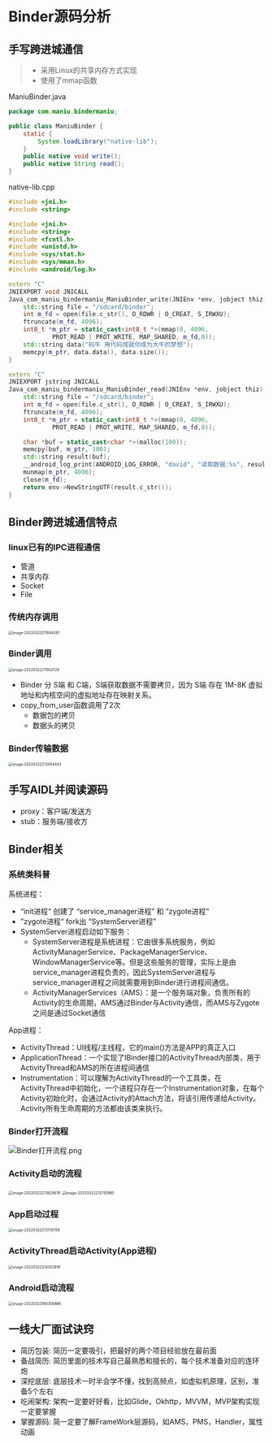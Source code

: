 # Binder源码分析

## 手写跨进城通信

> - 采用Linux的共享内存方式实现
> - 使用了mmap函数

ManiuBinder.java

```java
package com.maniu.bindermaniu;

public class ManiuBinder {
    static {
        System.loadLibrary("native-lib");
    }
    public native void write();
    public native String read();
}
```

native-lib.cpp

```cpp
#include <jni.h>
#include <string>

#include <jni.h>
#include <string>
#include <fcntl.h>
#include <unistd.h>
#include <sys/stat.h>
#include <sys/mman.h>
#include <android/log.h>

extern "C"
JNIEXPORT void JNICALL
Java_com_maniu_bindermaniu_ManiuBinder_write(JNIEnv *env, jobject thiz) {
    std::string file = "/sdcard/binder";
    int m_fd = open(file.c_str(), O_RDWR | O_CREAT, S_IRWXU);
    ftruncate(m_fd, 4096);
    int8_t *m_ptr = static_cast<int8_t *>(mmap(0, 4096,
            PROT_READ | PROT_WRITE, MAP_SHARED, m_fd,0));
    std::string data("码牛 用代码成就你成为大牛的梦想");
    memcpy(m_ptr, data.data(), data.size());
}

extern "C"
JNIEXPORT jstring JNICALL
Java_com_maniu_bindermaniu_ManiuBinder_read(JNIEnv *env, jobject thiz) {
    std::string file = "/sdcard/binder";
    int m_fd = open(file.c_str(), O_RDWR | O_CREAT, S_IRWXU);
    ftruncate(m_fd, 4096);
    int8_t *m_ptr = static_cast<int8_t *>(mmap(0, 4096,
            PROT_READ | PROT_WRITE, MAP_SHARED, m_fd,0));

    char *buf = static_cast<char *>(malloc(100));
    memcpy(buf, m_ptr, 100);
    std::string result(buf);
    __android_log_print(ANDROID_LOG_ERROR, "david", "读取数据:%s", result.c_str());
    munmap(m_ptr, 4096);
    close(m_fd);
    return env->NewStringUTF(result.c_str());
}
```

## Binder跨进城通信特点

### linux已有的IPC进程通信

- 管道
- 共享内存
- Socket
- File

### 传统内存调用

<img src="003_Binder之Binder源码分析.assets/image-20220322211844261.png" alt="image-20220322211844261" style="zoom:50%;" />



### Binder调用

<img src="003_Binder之Binder源码分析.assets/image-20220322211920124.png" alt="image-20220322211920124" style="zoom:50%;" />

- Binder 分 S端 和 C端，S端获取数据不需要拷贝，因为 S端 存在 1M-8K 虚拟地址和内核空间的虚拟地址存在映射关系。
- copy_from_user函数调用了2次
  - 数据包的拷贝
  - 数据头的拷贝

### Binder传输数据

<img src="003_Binder之Binder源码分析.assets/image-20220322213454443.png" alt="image-20220322213454443" style="zoom:50%;" />



## 手写AIDL并阅读源码

- proxy：客户端/发送方
- stub：服务端/接收方

## Binder相关

### 系统类科普

系统进程：

- “init进程“ 创建了 “service_manager进程” 和 ”zygote进程“
- ”zygote进程“ fork出 “SystemServer进程”
- SystemServer进程启动如下服务：
  - SystemServer进程是系统进程：它由很多系统服务，例如ActivityManagerService、PackageManagerService、WindowManagerService等。但是这些服务的管理，实际上是由service_manager进程负责的，因此SystemServer进程与service_manager进程之间就需要用到Binder进行进程间通信。
  - ActivityManagerServices（AMS）：是一个服务端对象，负责所有的Activity的生命周期，AMS通过Binder与Activity通信，而AMS与Zygote之间是通过Socket通信

App进程：

- ActivityThread：UI线程/主线程，它的main()方法是APP的真正入口
- ApplicationThread：一个实现了IBinder接口的ActivityThread内部类，用于ActivityThread和AMS的所在进程间通信
- Instrumentation：可以理解为ActivityThread的一个工具类，在ActivityThread中初始化，一个进程只存在一个Instrumentation对象，在每个Activity初始化时，会通过Activity的Attach方法，将该引用传递给Activity。Activity所有生命周期的方法都由该类来执行。

### Binder打开流程

<img src="003_Binder之Binder源码分析.assets/Binder打开流程.png" alt="Binder打开流程.png" style="zoom:100%;" />

### Activity启动的流程

<img src="003_Binder之Binder源码分析.assets/image-20220322213624619.png" alt="image-20220322213624619" style="zoom:50%;" />

<img src="003_Binder之Binder源码分析.assets/image-20220322213740965.png" alt="image-20220322213740965" style="zoom:50%;" />

### App启动过程

<img src="003_Binder之Binder源码分析.assets/image-20220322213705158.png" alt="image-20220322213705158" style="zoom:50%;" />

### ActivityThread启动Activity(App进程)

<img src="003_Binder之Binder源码分析.assets/image-20220322214303916.png" alt="image-20220322214303916" style="zoom:50%;" />

### Android启动流程

<img src="003_Binder之Binder源码分析.assets/image-20220323164358866.png" alt="image-20220323164358866" style="zoom:50%;" />

## 一线大厂面试诀窍

- 简历包装:  简历一定要吸引，把最好的两个项目经验放在最前面
- 备战简历:  简历里面的技术写自己最熟悉和擅长的，每个技术准备对应的连环炮
- 深挖底层:  底层技术一时半会学不懂，找到高频点，如虚拟机原理，区别，准备5个左右
- 吃闹架构:  架构一定要好好看，比如Glide，Okhttp，MVVM，MVP架构实现一定要掌握
- 掌握源码:  简一定要了解FrameWork层源码，如AMS，PMS，Handler，属性动画